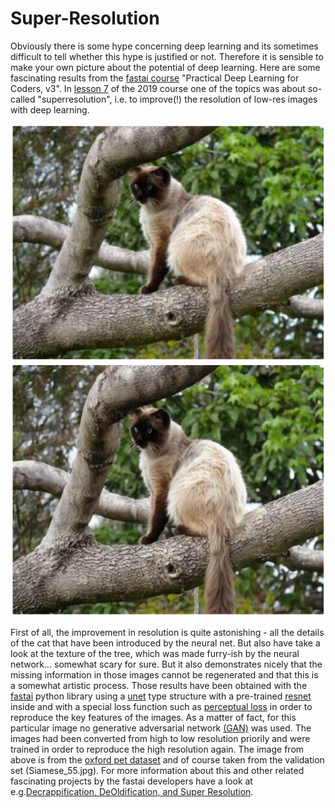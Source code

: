 # Super-Resolution 

Obviously there is some hype concerning deep learning and its sometimes difficult to tell whether this hype is justified or not. Therefore it is sensible to make your own picture about the potential of deep learning. Here are some fascinating results from the [fastai course](https://course.fast.ai/) "Practical Deep Learning for Coders, v3". In [lesson 7](https://course.fast.ai/videos/?lesson=7) of the 2019 course one of the topics was about so-called "superresolution", i.e. to improve(!) the resolution of low-res images with deep learning.

![](/images/lowres.png "original, low res image")
![](/images/predicted.png "generated image")

First of all, the improvement in resolution is quite astonishing - all the details of the cat that have been introduced by the neural net. But also have take a look at the texture of the tree, which was made furry-ish by the neural network... somewhat scary for sure. But it also demonstrates nicely that the missing information in those images cannot be regenerated and that this is a somewhat artistic process. 
Those results have been obtained with the [fastai](https://docs.fast.ai/) python library using a [unet](https://arxiv.org/abs/1505.04597) type structure with a pre-trained [resnet](https://arxiv.org/abs/1512.03385) inside and with a special loss function such as [perceptual loss](http://svl.stanford.edu/assets/papers/JohnsonECCV16.pdf) in order to reproduce the key features of the images. As a matter of fact, for this particular image no generative adversarial network [(GAN)](https://en.wikipedia.org/wiki/Generative_adversarial_network) was used. The images had been converted from high to low resolution priorily and were trained in order to reproduce the high resolution again. The image from above is from the [oxford pet dataset](https://www.robots.ox.ac.uk/~vgg/data/pets/) and of course taken from the validation set (Siamese_55.jpg).
For more information about this and other related fascinating projects by the fastai developers have a look at e.g.[Decrappification, DeOldification, and Super Resolution](https://www.fast.ai/2019/05/03/decrappify/).
